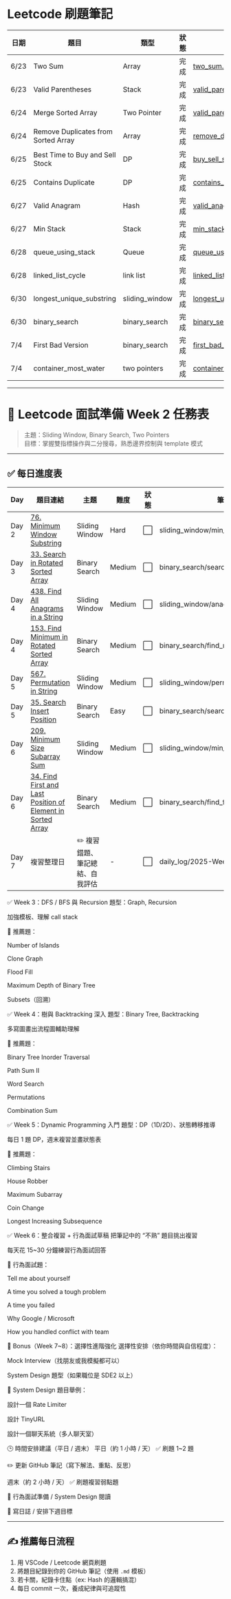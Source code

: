# Leetcode 刷題筆記

| 日期 | 題目 | 類型 | 狀態 | 筆記連結 |
|------|------|------|------|-----------|
| 6/23 | Two Sum | Array | 完成 | [two_sum.md](arrays/two_sum.md) |
| 6/23 | Valid Parentheses | Stack | 完成 | [valid_parentheses.md](stack/valid_parentheses.md) |
| 6/24 | Merge Sorted Array | Two Pointer | 完成 | [valid_parentheses.md](two_pointers/merge_sorted_array.md) |
| 6/24 | Remove Duplicates from Sorted Array| Array | 完成 | [remove_duplicates.md](arrays/remove_duplicates.md) |
| 6/25 | Best Time to Buy and Sell Stock| DP | 完成 | [buy_sell_stock.md](dp/buy_sell_stock.md) |
| 6/25 | Contains Duplicate| DP | 完成 | [contains_duplicate.md](hash/contains_duplicate.md) |
| 6/27 | Valid Anagram| Hash | 完成 | [valid_anagram.md](hash/valid_anagram.md) |
| 6/27 | Min Stack| Stack | 完成 | [min_stack.md](stack/min_stack.md) |
| 6/28 | queue_using_stack| Queue | 完成 | [queue_using_stack.md](queue/queue_using_stack.md) |
| 6/28 | linked_list_cycle| link list | 完成 | [linked_list_cycle.md](linked_list/linked_list_cycle.md) |
| 6/30 | longest_unique_substring| sliding_window | 完成 | [longest_unique_substring.md](sliding_window/longest_unique_substring.md) |
| 6/30 | binary_search| binary_search | 完成 | [binary_search.md](binary_search/binary_search.md) |
| 7/4 | First Bad Version| binary_search | 完成 | [first_bad_version.md](binary_search/first_bad_version.md) |
| 7/4 | container_most_water| two pointers | 完成 | [container_most_water.md](two_pointers/container_most_water.md) |


---
# 📅 Leetcode 面試準備 Week 2 任務表

> 主題：Sliding Window, Binary Search, Two Pointers  
> 目標：掌握雙指標操作與二分搜尋，熟悉邊界控制與 template 模式

---

## ✅ 每日進度表

| Day | 題目連結 | 主題 | 難度 | 狀態 | 筆記連結 |
|-----|----------|------|------|------|-----------|
| Day 2 | [76. Minimum Window Substring](https://leetcode.com/problems/minimum-window-substring/) | Sliding Window | Hard | ⬜ | sliding_window/min_window_substring.md |
| Day 3 | [33. Search in Rotated Sorted Array](https://leetcode.com/problems/search-in-rotated-sorted-array/) | Binary Search | Medium | ⬜ | binary_search/search_rotated_array.md |
| Day 4 | [438. Find All Anagrams in a String](https://leetcode.com/problems/find-all-anagrams-in-a-string/) | Sliding Window | Medium | ⬜ | sliding_window/anagram_in_string.md |
| Day 4 | [153. Find Minimum in Rotated Sorted Array](https://leetcode.com/problems/find-minimum-in-rotated-sorted-array/) | Binary Search | Medium | ⬜ | binary_search/find_min_in_rotated_array.md |
| Day 5 | [567. Permutation in String](https://leetcode.com/problems/permutation-in-string/) | Sliding Window | Medium | ⬜ | sliding_window/permutation_in_string.md |
| Day 5 | [35. Search Insert Position](https://leetcode.com/problems/search-insert-position/) | Binary Search | Easy | ⬜ | binary_search/search_insert_position.md |
| Day 6 | [209. Minimum Size Subarray Sum](https://leetcode.com/problems/minimum-size-subarray-sum/) | Sliding Window | Medium | ⬜ | sliding_window/min_subarray_sum.md |
| Day 6 | [34. Find First and Last Position of Element in Sorted Array](https://leetcode.com/problems/find-first-and-last-position-of-element-in-sorted-array/) | Binary Search | Medium | ⬜ | binary_search/find_first_last_pos.md |
| Day 7 | 複習整理日 | ✏️ 複習錯題、筆記總結、自我評估 | - | ⬜ | daily_log/2025-Week2-Review.md |


✅ Week 3：DFS / BFS 與 Recursion
題型：Graph, Recursion

加強模板、理解 call stack

📌 推薦題：

Number of Islands

Clone Graph

Flood Fill

Maximum Depth of Binary Tree

Subsets（回溯）

✅ Week 4：樹與 Backtracking 深入
題型：Binary Tree, Backtracking

多寫圖畫出流程圖輔助理解

📌 推薦題：

Binary Tree Inorder Traversal

Path Sum II

Word Search

Permutations

Combination Sum

✅ Week 5：Dynamic Programming 入門
題型：DP（1D/2D）、狀態轉移推導

每日 1 題 DP，週末複習並畫狀態表

📌 推薦題：

Climbing Stairs

House Robber

Maximum Subarray

Coin Change

Longest Increasing Subsequence

✅ Week 6：整合複習 + 行為面試草稿
把筆記中的 “不熟” 題目挑出複習

每天花 15~30 分鐘練習行為面試回答

📌 行為面試題：

Tell me about yourself

A time you solved a tough problem

A time you failed

Why Google / Microsoft

How you handled conflict with team

🧠 Bonus（Week 7~8）：選擇性進階強化
選擇性安排（依你時間與自信程度）：

Mock Interview（找朋友或我模擬都可以）

System Design 題型（如果職位是 SDE2 以上）

📌 System Design 題目舉例：

設計一個 Rate Limiter

設計 TinyURL

設計一個聊天系統（多人聊天室）

🕒 時間安排建議（平日 / 週末）
平日（約 1 小時 / 天）
✅ 刷題 1~2 題

✏️ 更新 GitHub 筆記（寫下解法、重點、反思）

週末（約 2 小時 / 天）
✅ 刷題複習弱點題

🧠 行為面試準備 / System Design 閱讀

📝 寫日誌 / 安排下週目標

---


## ✍️ 推薦每日流程

1. 用 VSCode / Leetcode 網頁刷題
2. 將題目紀錄到你的 GitHub 筆記（使用 `.md` 模板）
3. 若卡關，紀錄卡住點（ex: Hash 的邏輯搞混）
4. 每日 commit 一次，養成紀律與可追蹤性
